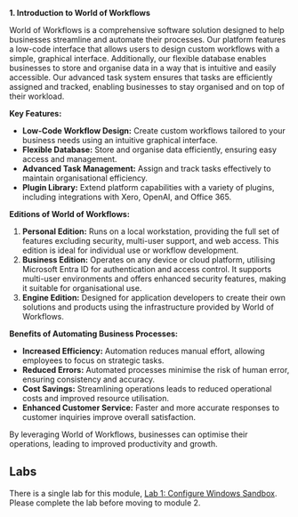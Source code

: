 **1. Introduction to World of Workflows**

World of Workflows is a comprehensive software solution designed to help businesses streamline and automate their processes. Our platform features a low-code interface that allows users to design custom workflows with a simple, graphical interface. Additionally, our flexible database enables businesses to store and organise data in a way that is intuitive and easily accessible. Our advanced task system ensures that tasks are efficiently assigned and tracked, enabling businesses to stay organised and on top of their workload. 

**Key Features:**

- **Low-Code Workflow Design:** Create custom workflows tailored to your business needs using an intuitive graphical interface.
- **Flexible Database:** Store and organise data efficiently, ensuring easy access and management.
- **Advanced Task Management:** Assign and track tasks effectively to maintain organisational efficiency.
- **Plugin Library:** Extend platform capabilities with a variety of plugins, including integrations with Xero, OpenAI, and Office 365.

**Editions of World of Workflows:**

1. **Personal Edition:** Runs on a local workstation, providing the full set of features excluding security, multi-user support, and web access. This edition is ideal for individual use or workflow development.
2. **Business Edition:** Operates on any device or cloud platform, utilising Microsoft Entra ID for authentication and access control. It supports multi-user environments and offers enhanced security features, making it suitable for organisational use.
3. **Engine Edition:** Designed for application developers to create their own solutions and products using the infrastructure provided by World of Workflows. 

**Benefits of Automating Business Processes:**

- **Increased Efficiency:** Automation reduces manual effort, allowing employees to focus on strategic tasks.
- **Reduced Errors:** Automated processes minimise the risk of human error, ensuring consistency and accuracy.
- **Cost Savings:** Streamlining operations leads to reduced operational costs and improved resource utilisation.
- **Enhanced Customer Service:** Faster and more accurate responses to customer inquiries improve overall satisfaction.

By leveraging World of Workflows, businesses can optimise their operations, leading to improved productivity and growth. 

## Labs
There is a single lab for this module, [Lab 1: Configure Windows Sandbox](./lab_01_Windows_Sandbox.md). Please complete the lab before moving to module 2.